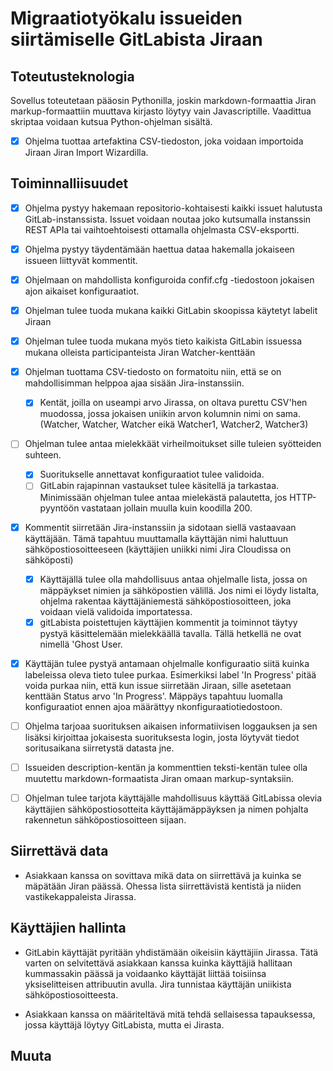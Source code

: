 # Migraatiotyökalu issueiden siirtämiselle GitLabista Jiraan #

## Toteutusteknologia ##

Sovellus toteutetaan pääosin Pythonilla, joskin markdown-formaattia Jiran markup-formaattiin muuttava kirjasto löytyy vain Javascriptille. Vaadittua skriptaa voidaan kutsua Python-ohjelman sisältä.

- [x] Ohjelma tuottaa artefaktina CSV-tiedoston, joka voidaan importoida Jiraan Jiran Import Wizardilla.

## Toiminnalliisuudet ##

- [x] Ohjelma pystyy hakemaan repositorio-kohtaisesti kaikki issuet halutusta GitLab-instanssista. Issuet voidaan noutaa joko kutsumalla instanssin REST APIa tai vaihtoehtoisesti ottamalla ohjelmasta CSV-eksportti.

- [x] Ohjelma pystyy täydentämään haettua dataa hakemalla jokaiseen issueen liittyvät kommentit.
- [x] Ohjelmaan on mahdollista konfiguroida confif.cfg -tiedostoon jokaisen ajon aikaiset konfiguraatiot.
- [x] Ohjelman tulee tuoda mukana kaikki GitLabin skoopissa käytetyt labelit Jiraan
- [x] Ohjelman tulee tuoda mukana myös tieto kaikista GitLabin issuessa mukana olleista participanteista Jiran Watcher-kenttään
- [x] Ohjelman tuottama CSV-tiedosto on formatoitu niin, että se on mahdollisimman helppoa ajaa sisään Jira-instanssiin.
    - [x] Kentät, joilla on useampi arvo Jirassa, on oltava purettu CSV'hen muodossa, jossa jokaisen uniikin arvon kolumnin nimi on sama. (Watcher, Watcher, Watcher eikä Watcher1, Watcher2, Watcher3)
- [ ] Ohjelman tulee antaa mielekkäät virheilmoitukset sille tuleien syötteiden suhteen.
    - [x] Suoritukselle annettavat konfiguraatiot tulee validoida.
    - [ ] GitLabin rajapinnan vastaukset tulee käsitellä ja tarkastaa. Minimissään ohjelman tulee antaa mielekästä palautetta, jos HTTP-pyyntöön vastataan jollain muulla kuin koodilla 200.
- [x] Kommentit siirretään Jira-instanssiin ja sidotaan siellä vastaavaan käyttäjään. Tämä tapahtuu muuttamalla käyttäjän nimi haluttuun sähköpostiosoitteeseen (käyttäjien uniikki nimi Jira Cloudissa on sähköposti)
    - [x] Käyttäjällä tulee olla mahdollisuus antaa ohjelmalle lista, jossa on mäppäykset nimien ja sähköpostien välillä. Jos nimi ei löydy listalta, ohjelma rakentaa käyttäjäniemestä sähköpostiosoitteen, joka voidaan vielä validoida importatessa.
    - [x] gitLabista poistettujen käyttäjien kommentit ja toiminnot täytyy pystyä käsittelemään mielekkäällä tavalla. Tällä hetkellä ne ovat nimellä 'Ghost User.
- [x] Käyttäjän tulee pystyä antamaan ohjelmalle konfiguraatio siitä kuinka labeleissa oleva tieto tulee purkaa. Esimerkiksi label 'In Progress' pitää voida purkaa niin, että kun issue siirretään Jiraan, sille asetetaan kenttään Status arvo 'In Progress'. Mäppäys tapahtuu luomalla konfiguraatiot ennen ajoa määrättyy nkonfiguraatiotiedostoon.
- [ ] Ohjelma tarjoaa suorituksen aikaisen informatiivisen loggauksen ja sen lisäksi kirjoittaa jokaisesta suorituksesta login, josta löytyvät tiedot soritusaikana siirretystä datasta jne.
- [ ] Issueiden description-kentän ja kommenttien teksti-kentän tulee olla muutettu markdown-formaatista Jiran omaan markup-syntaksiin.
- [ ] Ohjelman tulee tarjota käyttäjälle mahdollisuus käyttää GitLabissa olevia käyttäjien sähköpostiosotteita käyttäjämäppäyksen ja nimen pohjalta rakennetun sähköpostiosoitteen sijaan.

## Siirrettävä data ##

- Asiakkaan kanssa on sovittava mikä data on siirrettävä ja kuinka se mäpätään Jiran päässä. Ohessa lista siirrettävistä kentistä ja niiden vastikekappaleista Jirassa.

## Käyttäjien hallinta ##

- GitLabin käyttäjät pyritään yhdistämään oikeisiin käyttäjiin Jirassa. Tätä varten on selvitettävä asiakkaan kanssa kuinka käyttäjiä hallitaan kummassakin päässä ja voidaanko käyttäjät liittää toisiinsa yksiselitteisen attribuutin avulla. Jira tunnistaa käyttäjän uniikista sähköpostiosoitteesta.

- Asiakkaan kanssa on määriteltävä mitä tehdä sellaisessa tapauksessa, jossa käyttäjä löytyy GitLabista, mutta ei Jirasta.

## Muuta ##
